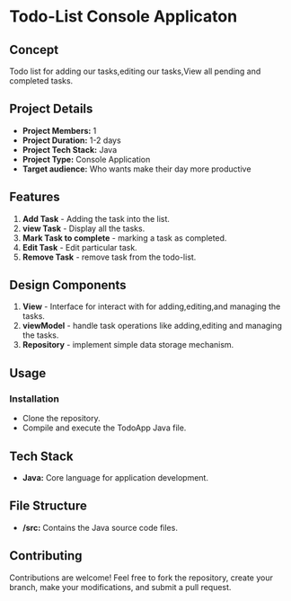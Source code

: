 # Todo-List Console Applicaton

## Concept
Todo list for adding our tasks,editing our tasks,View all pending and completed tasks.

## Project Details
- **Project Members:** 1
- **Project Duration:** 1-2 days
- **Project Tech Stack:** Java
- **Project Type:** Console Application
- **Target audience:** Who wants make their day more productive

## Features
1. **Add Task** - Adding the task into the list.
2. **view Task** - Display all the tasks.
3. **Mark Task to complete** - marking a task as completed.
4. **Edit Task** - Edit particular task.
5. **Remove Task** - remove task from the todo-list.

## Design Components
1. **View** - Interface for interact with for adding,editing,and managing the tasks.
2. **viewModel** - handle task operations like adding,editing and managing the tasks.
3. **Repository** - implement simple data storage mechanism.

## Usage
### Installation
- Clone the repository.
- Compile and execute the TodoApp Java file.



## Tech Stack
- **Java:** Core language for application development.

## File Structure
- **/src:** Contains the Java source code files.


## Contributing
Contributions are welcome! Feel free to fork the repository, create your branch, make your modifications, and submit a pull request.